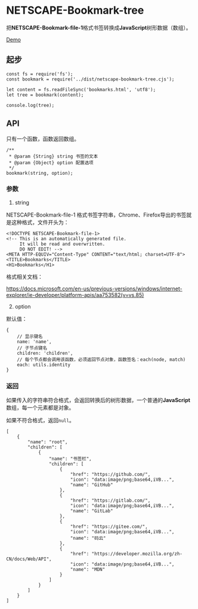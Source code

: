 # NETSCAPE-Bookmark-tree

把**NETSCAPE-Bookmark-file-1**格式书签转换成**JavaScript**树形数据（数组）。

[Demo](https://kobezhu.github.io/netscape-bookmark-tree/example)

## 起步

```
const fs = require('fs');
const bookmark = require('../dist/netscape-bookmark-tree.cjs');

let content = fs.readFileSync('bookmarks.html', 'utf8');
let tree = bookmark(content);

console.log(tree);
```

## API

只有一个函数，函数返回数组。

```
/**
 * @param {String} string 书签的文本
 * @param {Object} option 配置选项
 */
bookmark(string, option);
```

### 参数

1. string

NETSCAPE-Bookmark-file-1 格式书签字符串，Chrome、Firefox导出的书签就是这种格式，文件开头为：

```
<!DOCTYPE NETSCAPE-Bookmark-file-1>
<!-- This is an automatically generated file.
     It will be read and overwritten.
     DO NOT EDIT! -->
<META HTTP-EQUIV="Content-Type" CONTENT="text/html; charset=UTF-8">
<TITLE>Bookmarks</TITLE>
<H1>Bookmarks</H1>
```

格式相关文档：

https://docs.microsoft.com/en-us/previous-versions/windows/internet-explorer/ie-developer/platform-apis/aa753582(v=vs.85)

2. option

默认值：
```
{
    // 显示键名
    name: 'name',
    // 子节点键名
    children: 'children',
    // 每个节点都会调用该函数，必须返回节点对象，函数签名：each(node, match)
    each: utils.identity
}
```


### 返回

如果传入的字符串符合格式，会返回转换后的树形数据，一个普通的**JavaScript**数组，每一个元素都是对象。

如果不符合格式，返回`null`。

```
[
    {
        "name": "root",
        "children": [
            {
                "name": "书签栏",
                "children": [
                    {
                        "href": "https://github.com/",
                        "icon": "data:image/png;base64,iVB...",
                        "name": "GitHub"
                    },
                    {
                        "href": "https://gitlab.com/",
                        "icon": "data:image/png;base64,iVB...",
                        "name": "GitLab"
                    },
                    {
                        "href": "https://gitee.com/",
                        "icon": "data:image/png;base64,iVB...",
                        "name": "码云"
                    },
                    {
                        "href": "https://developer.mozilla.org/zh-CN/docs/Web/API",
                        "icon": "data:image/png;base64,iVB...",
                        "name": "MDN"
                    }
                ]
            }
        ]
    }
]
```